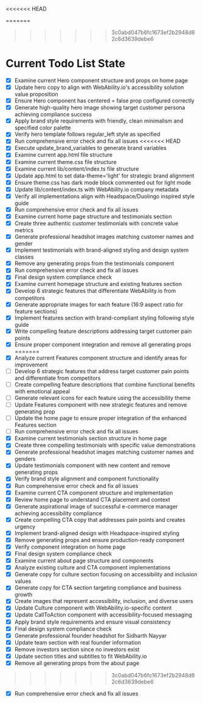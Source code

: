 <!-- DO NOT EDIT - Managed by todo_list tool -->
<<<<<<< HEAD
<!-- Updated: 2025-09-26T08:11:50.019Z -->
=======
<!-- Updated: 2025-09-26T08:33:53.207Z -->
>>>>>>> 3c0abd047b6fc1673ef2b2948d82c6d3639debe6

# Current Todo List State

- [x] Examine current Hero component structure and props on home page
- [x] Update hero copy to align with WebAbility.io's accessibility solution value proposition
- [x] Ensure Hero component has centered = false prop configured correctly
- [x] Generate high-quality hero image showing target customer persona achieving compliance success
- [x] Apply brand style requirements with friendly, clean minimalism and specified color palette
- [x] Verify hero template follows regular_left style as specified
- [x] Run comprehensive error check and fix all issues
<<<<<<< HEAD
- [x] Execute update_brand_variables to generate brand variables
- [x] Examine current app.html file structure
- [x] Examine current theme.css file structure
- [x] Examine current lib/content/index.ts file structure
- [x] Update app.html to set data-theme='light' for strategic brand alignment
- [x] Ensure theme.css has dark mode block commented out for light mode
- [x] Update lib/content/index.ts with WebAbility.io company metadata
- [x] Verify all implementations align with Headspace/Duolingo inspired style guide
- [x] Run comprehensive error check and fix all issues
- [x] Examine current home page structure and testimonials section
- [x] Create three authentic customer testimonials with concrete value metrics
- [x] Generate professional headshot images matching customer names and gender
- [x] Implement testimonials with brand-aligned styling and design system classes
- [x] Remove any generating props from the testimonials component
- [x] Run comprehensive error check and fix all issues
- [x] Final design system compliance check
- [x] Examine current homepage structure and existing features section
- [x] Develop 6 strategic features that differentiate WebAbility.io from competitors
- [x] Generate appropriate images for each feature (16:9 aspect ratio for feature sections)
- [x] Implement features section with brand-compliant styling following style guide
- [x] Write compelling feature descriptions addressing target customer pain points
- [x] Ensure proper component integration and remove all generating props
=======
- [x] Analyze current Features component structure and identify areas for improvement
- [ ] Develop 6 strategic features that address target customer pain points and differentiate from competitors
- [ ] Create compelling feature descriptions that combine functional benefits with emotional appeal
- [ ] Generate relevant icons for each feature using the accessibility theme
- [ ] Update Features component with new strategic features and remove generating prop
- [ ] Update the home page to ensure proper integration of the enhanced Features section
- [ ] Run comprehensive error check and fix all issues
- [x] Examine current testimonials section structure in home page
- [x] Create three compelling testimonials with specific value demonstrations
- [x] Generate professional headshot images matching customer names and genders
- [x] Update testimonials component with new content and remove generating props
- [x] Verify brand style alignment and component functionality
- [x] Run comprehensive error check and fix all issues
- [x] Examine current CTA component structure and implementation
- [x] Review home page to understand CTA placement and context
- [x] Generate aspirational image of successful e-commerce manager achieving accessibility compliance
- [x] Create compelling CTA copy that addresses pain points and creates urgency
- [x] Implement brand-aligned design with Headspace-inspired styling
- [x] Remove generating props and ensure production-ready component
- [x] Verify component integration on home page
- [x] Final design system compliance check
- [x] Examine current about page structure and components
- [x] Analyze existing culture and CTA component implementations
- [x] Generate copy for culture section focusing on accessibility and inclusion values
- [x] Generate copy for CTA section targeting compliance and business growth
- [x] Create images that represent accessibility, inclusion, and diverse users
- [x] Update Culture component with WebAbility.io-specific content
- [x] Update CallToAction component with accessibility-focused messaging
- [x] Apply brand style requirements and ensure visual consistency
- [x] Final design system compliance check
- [x] Generate professional founder headshot for Sidharth Nayyar
- [x] Update team section with real founder information
- [x] Remove investors section since no investors exist
- [x] Update section titles and subtitles to fit WebAbility.io
- [x] Remove all generating props from the about page
>>>>>>> 3c0abd047b6fc1673ef2b2948d82c6d3639debe6
- [x] Run comprehensive error check and fix all issues
